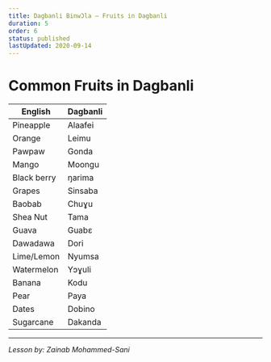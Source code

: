 ```yaml
---
title: Dagbanli BinwƆla – Fruits in Dagbanli
duration: 5
order: 6
status: published
lastUpdated: 2020-09-14
---
```


# Common Fruits in Dagbanli

| English | Dagbanli |
|---------|----------|
| Pineapple | Alaafei |
| Orange | Leimu |
| Pawpaw | Gonda |
| Mango | Moongu |
| Black berry | ŋarima |
| Grapes | Sinsaba |
| Baobab | Chuɣu |
| Shea Nut | Tama |
| Guava | Guabɛ |
| Dawadawa | Dori |
| Lime/Lemon | Nyumsa |
| Watermelon | Yɔɣuli |
| Banana | Kodu |
| Pear | Paya |
| Dates | Dobino |
| Sugarcane | Dakanda |

---

*Lesson by: Zainab Mohammed-Sani*